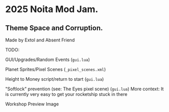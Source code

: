 # 2025 Noita Mod Jam.

## Theme Space and Corruption.
Made by Extol and Absent Friend

TODO:

GUI/Upgrades/Random Events (`gui.lua`)

Planet Sprites/Pixel Scenes (`_pixel_scenes.xml`)

Height to Money script/return to start (`gui.lua`)

"Softlock" prevention (see: The Eyes pixel scene) (`gui.lua`)
More context: It is currently very easy to get your rocketship stuck in there

Workshop Preview Image
